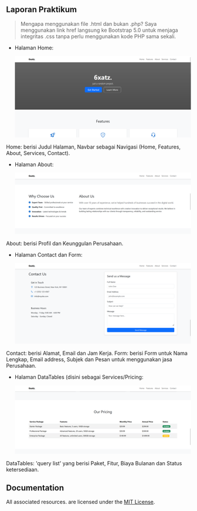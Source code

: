 ## Laporan Praktikum

> Mengapa menggunakan file .html dan bukan .php? Saya menggunakan link href langsung ke Bootstrap 5.0 untuk menjaga integritas .css tanpa perlu menggunakan kode PHP sama sekali.

- Halaman Home:

  <p align="left">
    <img src="/ss/home.png" width="600">
  </p>

Home: berisi Judul Halaman, Navbar sebagai Navigasi (Home, Features, About, Services, Contact).

- Halaman About:

  <p align="left">
    <img src="/ss/about.png" width="600">
  </p>

About: berisi Profil dan Keunggulan Perusahaan.

- Halaman Contact dan Form:

  <p align="left">
    <img src="/ss/contact.png" width="600">
  </p>

Contact: berisi Alamat, Email dan Jam Kerja.
Form: berisi Form untuk Nama Lengkap, Email address, Subjek dan Pesan untuk menggunakan jasa Perusahaan.

- Halaman DataTables (disini sebagai Services/Pricing:

  <p align="left">
    <img src="/ss/datatables.png" width="600">
  </p>

DataTables: 'query list' yang berisi Paket, Fitur, Biaya Bulanan dan Status ketersediaan.

## Documentation

All associated resources. are licensed under the [MIT License](https://mit-license.org/).
